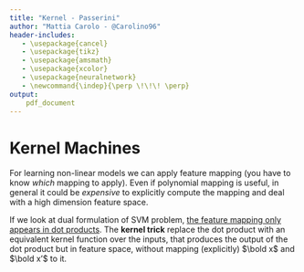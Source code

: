 ```yaml
---
title: "Kernel - Passerini"
author: "Mattia Carolo - @Carolino96"
header-includes:
   - \usepackage{cancel}
   - \usepackage{tikz}
   - \usepackage{amsmath}
   - \usepackage{xcolor}
   - \usepackage{neuralnetwork}
   - \newcommand{\indep}{\perp \!\!\! \perp}
output:
    pdf_document
---
```


# Kernel Machines

For learning non-linear models we can apply feature mapping (you have to know _which_ mapping to apply). Even if polynomial mapping is useful, in general it could be _expensive_ to explicitly compute the mapping and deal with a high dimension feature space.

If we look at dual formulation of SVM problem, <u>the feature mapping only appears in dot products</u>.
The **kernel trick** replace the dot product with an equivalent kernel function over the inputs, that produces the output of the dot product but in feature space, without mapping (explicitly) $\bold  x$ and $\bold x’$ to it.